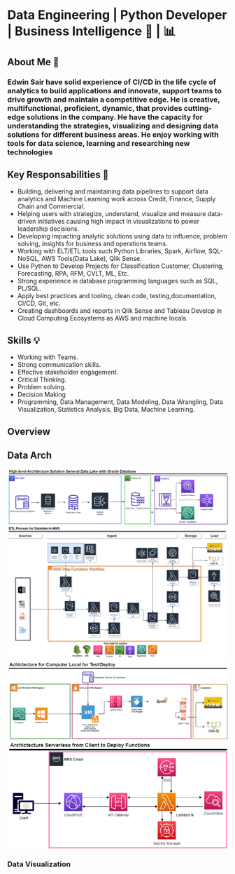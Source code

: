 # Data Engineering | Python Developer | Business Intelligence :rocket: | :bar_chart:

## About Me :raising_hand:
### Edwin Sair have solid experience of CI/CD in the life cycle of analytics to build applications and innovate,  support teams to drive growth and maintain a competitive edge. He is  creative, multifunctional, proficient, dynamic, that provides cutting-edge solutions in the company. He have the capacity for understanding the strategies, visualizing and designing data solutions for different business areas. He enjoy working with tools for data science, learning and researching new technologies

## Key Responsabilities :dart:
- Building, delivering and maintaining data pipelines to support data analytics and Machine Learning work across Credit, Finance, Supply Chain and Commercial.
- Helping users with strategize, understand, visualize and measure data-driven initiatives causing high impact in visualizations to power leadership decisions.
- Developing impacting analytic solutions using data to influence, problem solving, insights for business and operations teams.
- Working with ELT/ETL tools such Python Libraries, Spark, Airflow, SQL-NoSQL, AWS Tools(Data Lake), Qlik Sense.
- Use Python to Develop Projects for Classification Customer, Clustering, Forecasting, RPA, RFM,  CVLT,  ML, Etc.
- Strong experience in database programming languages such as SQL, PL/SQL.
- Apply best practices and tooling, clean code, testing,documentation, CI/CD, Git, etc.
- Creating dashboards and reports in Qlik Sense and Tableau
Develop in Cloud Computing Ecosystems as AWS and machine locals.

## Skills :bulb:
- Working with Teams.
- Strong communication skills.
- Effective stakeholder engagement.
- Critical Thinking.
- Problem solving.
- Decision Making
- Programming, Data Management, Data Modeling, Data Wrangling, Data Visualization, Statistics Analysis, Big Data, Machine Learning.



## Overview

## Data Arch
![Example1 dashboard image](ARCH_DMS_Aurora.png)
![Example2 dashboard image](ARCH_1_Demo_External_Data.png)
![Example3 dashboard image](ARCH_2_Local.png)
![Example4 dashboard image](ARCH_3_Serverless_Deploy_Functions.png)

### Data Visualization